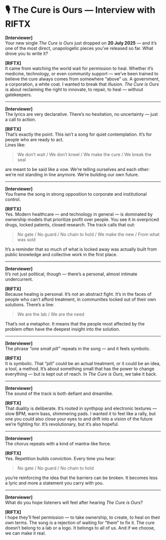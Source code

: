 # 🎙 The Cure is Ours — Interview with RIFTX

**[Interviewer]**  
Your new single *The Cure is Ours* just dropped on **20 July 2025** — and it’s one of the most direct, unapologetic pieces you’ve released so far. What drove you to write it?

**[RIFTX]**  
It came from watching the world wait for permission to heal. Whether it’s medicine, technology, or even community support — we’ve been trained to believe the cure always comes from somewhere “above” us. A government, a corporation, a white coat. I wanted to break that illusion. *The Cure is Ours* is about reclaiming the right to innovate, to repair, to heal — without gatekeepers.

---

**[Interviewer]**  
The lyrics are very declarative. There’s no hesitation, no uncertainty — just a call to action.

**[RIFTX]**  
That’s exactly the point. This isn’t a song for quiet contemplation. It’s for people who are ready to act.  
Lines like:

> We don’t wait / We don’t kneel / We make the cure / We break the seal  

are meant to be said like a vow. We’re telling ourselves and each other: we’re not standing in line anymore. We’re building our own future.

---

**[Interviewer]**  
You frame the song in strong opposition to corporate and institutional control.

**[RIFTX]**  
Yes. Modern healthcare — and technology in general — is dominated by ownership models that prioritize profit over people. You see it in overpriced drugs, locked patents, closed research. The track calls that out:

> No gate / No guard / No chain to hold / We make the new / From what was sold  

It’s a reminder that so much of what is locked away was actually built from public knowledge and collective work in the first place.

---

**[Interviewer]**  
It’s not just political, though — there’s a personal, almost intimate undercurrent.

**[RIFTX]**  
Because healing is personal. It’s not an abstract fight. It’s in the faces of people who can’t afford treatment, in communities locked out of their own solutions. There’s a line:

> We are the lab / We are the need  

That’s not a metaphor. It means that the people most affected by the problem often have the deepest insight into the solution.

---

**[Interviewer]**  
The phrase *“one small pill”* repeats in the song — and it feels symbolic.

**[RIFTX]**  
It is symbolic. That “pill” could be an actual treatment, or it could be an idea, a tool, a method. It’s about something small that has the power to change everything — but is kept out of reach. In *The Cure is Ours*, we take it back.

---

**[Interviewer]**  
The sound of the track is both defiant and dreamlike.

**[RIFTX]**  
That duality is deliberate. It’s rooted in synthpop and electronic textures — slow BPM, warm bass, shimmering pads. I wanted it to feel like a rally, but one you could also close your eyes to and drift into a vision of the future we’re fighting for. It’s revolutionary, but it’s also hopeful.

---

**[Interviewer]**  
The chorus repeats with a kind of mantra-like force.

**[RIFTX]**  
Yes. Repetition builds conviction. Every time you hear:

> No gate / No guard / No chain to hold  

you’re reinforcing the idea that the barriers can be broken. It becomes less a lyric and more a statement you carry with you.

---

**[Interviewer]**  
What do you hope listeners will feel after hearing *The Cure is Ours*?

**[RIFTX]**  
I hope they’ll feel permission — to take ownership, to create, to heal on their own terms. The song is a rejection of waiting for “them” to fix it. The cure doesn’t belong to a lab or a logo. It belongs to all of us. And if we choose, we can make it real.
